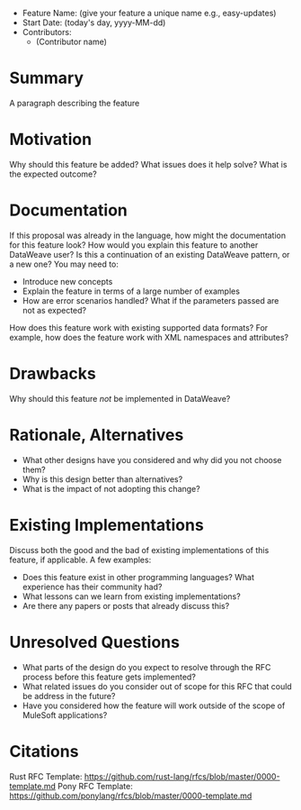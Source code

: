* Feature Name: (give your feature a unique name e.g., easy-updates)
* Start Date: (today's day, yyyy-MM-dd)
* Contributors:
  * (Contributor name)

# Summary
[summary]: #summary

A paragraph describing the feature

# Motivation
[motivation]: #motivation

Why should this feature be added? What issues does it help solve? What is the expected outcome?

# Documentation
[documentation]: #documentation

If this proposal was already in the language, how might the documentation for this feature look? How would you explain this feature to another DataWeave user? Is this a continuation of an existing DataWeave pattern, or a new one? You may need to:

* Introduce new concepts
* Explain the feature in terms of a large number of examples
* How are error scenarios handled? What if the parameters passed are not as expected?

How does this feature work with existing supported data formats? For example, how does the feature work with XML namespaces and attributes?

# Drawbacks
[drawbacks]: #drawbacks

Why should this feature _not_ be implemented in DataWeave?

# Rationale, Alternatives
[rationale]: #rationale

* What other designs have you considered and why did you not choose them?
* Why is this design better than alternatives?
* What is the impact of not adopting this change?

# Existing Implementations
[existing-implementations]: #existing-implementations

Discuss both the good and the bad of existing implementations of this feature, if applicable. A few examples:

* Does this feature exist in other programming languages? What experience has their community had?
* What lessons can we learn from existing implementations?
* Are there any papers or posts that already discuss this?

# Unresolved Questions
[unresolved-questions]: #unresolved-questions

* What parts of the design do you expect to resolve through the RFC process before this feature gets implemented?
* What related issues do you consider out of scope for this RFC that could be address in the future?
* Have you considered how the feature will work outside of the scope of MuleSoft applications?


# Citations
[citations]: #citations
Rust RFC Template: https://github.com/rust-lang/rfcs/blob/master/0000-template.md
Pony RFC Template: https://github.com/ponylang/rfcs/blob/master/0000-template.md
